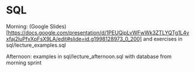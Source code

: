 # SQL

Morning: (Google Slides)[https://docs.google.com/presentation/d/1PEUQjpLvWFwWk3ZTLYQTg1L4vxfaj2luPfvXpFsX9LA/edit#slide=id.g1998128973_0_200] and exercises in sql/lecture_examples.sql

Afternoon: examples in sql/lecture_afternoon.sql with database from morning sprint